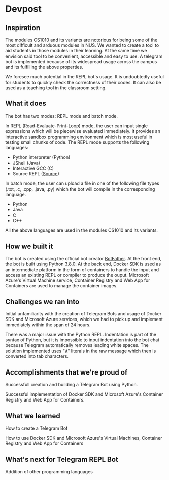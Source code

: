 # Devpost

## Inspiration

The modules CS1010 and its variants are notorious for being some of the most difficult and arduous modules in NUS. We wanted to create a tool to aid students in those modules in their learning. At the same time we envision said tool to be convenient, accessible and easy to use. A telegram bot is implemented because of its widespread usage across the campus and its fulfilling the above properties. 

We foresee much potential in the REPL bot's usage. It is undoubtedly useful for students to quickly check the correctness of their codes. It can also be used as a teaching tool in the classroom setting. 

## What it does

The bot has two modes: REPL mode and batch mode.

In REPL (Read-Evaluate-Print-Loop) mode, the user can input single expressions which will be piecewise evaluated immediately. It provides an interactive sandbox programming environment which is most useful in testing small chunks of code. The REPL mode supports the following languages:

* Python interpreter (Python)
* JShell (Java)
* Interactive GCC (C)
* Source REPL ([Source](https://github.com/source-academy/js-slang))

In batch mode, the user can upload a file in one of the following file types (.txt, .c, .cpp, .java, .py) which the bot will compile in the corresponding language. 

* Python
* Java
* C
* C++

All the above languages are used in the modules CS1010 and its variants. 

## How we built it

The bot is created using the official bot creator [BotFather](https://t.me/BotFather). At the front end, the bot is built using Python 3.8.0. At the back end, Docker SDK is used as an intermediate platform in the form of containers to handle the input and access an existing REPL or compiler to produce the ouput. Microsoft Azure's Virtual Machine service, Container Registry and Web App for Containers are used to manage the container images. 

## Challenges we ran into

Initial unfamiliarity with the creation of Telegram Bots and usage of Docker SDK and Microsoft Azure services, which we had to pick up and implement immediately within the span of 24 hours. 

There was a major issue with the Python REPL. Indentation is part of the syntax of Python, but it is impossible to input indentation into the bot chat because Telegram automatically removes leading white spaces. The solution implemented uses "\t" literals in the raw message which then is converted into tab characters. 

## Accomplishments that we're proud of

Successfull creation and building a Telegram Bot using Python. 

Successful implementation of Docker SDK and Microsoft Azure's Container Registry and Web App for Containers. 

## What we learned

How to create a Telegram Bot

How to use Docker SDK and Microsoft Azure's Virtual Machines, Container Registry and Web App for Containers

## What's next for Telegram REPL Bot

Addition of other programming languages